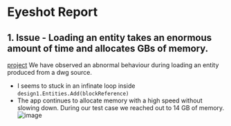 # Eyeshot Report

## 1. Issue - Loading an entity takes an enormous amount of time and allocates GBs of memory.

[project](https://github.com/adeko2/EyeshotRreport/tree/master/EyeshotReport)
We have observed an abnormal behaviour during loading an entity produced from a dwg source. 
- I seems to stuck in an infinate loop inside `design1.Entities.Add(blockReference)`
- The app continues to allocate memory with a high speed without slowing down. During our test case we reached out to 14 GB of memory.
![image](https://github.com/user-attachments/assets/86456c87-1f48-4ca4-bc33-850154e94445)
